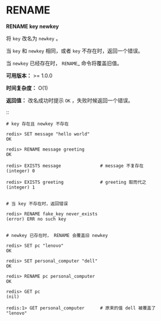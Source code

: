 # RENAME


**RENAME key newkey**

将 ``key`` 改名为 ``newkey`` 。

当 ``key`` 和 ``newkey`` 相同，或者 ``key`` 不存在时，返回一个错误。

当 ``newkey`` 已经存在时， `RENAME`_ 命令将覆盖旧值。

**可用版本：**
    >= 1.0.0

**时间复杂度：**
    O(1)

**返回值：**
    改名成功时提示 ``OK`` ，失败时候返回一个错误。

:: 

    # key 存在且 newkey 不存在

    redis> SET message "hello world"
    OK
    
    redis> RENAME message greeting
    OK

    redis> EXISTS message               # message 不复存在
    (integer) 0
    
    redis> EXISTS greeting              # greeting 取而代之
    (integer) 1


    # 当 key 不存在时，返回错误
    
    redis> RENAME fake_key never_exists
    (error) ERR no such key
    

    # newkey 已存在时， RENAME 会覆盖旧 newkey
    
    redis> SET pc "lenovo"
    OK
    
    redis> SET personal_computer "dell"
    OK

    redis> RENAME pc personal_computer
    OK

    redis> GET pc
    (nil)

    redis:1> GET personal_computer      # 原来的值 dell 被覆盖了
    "lenovo"
